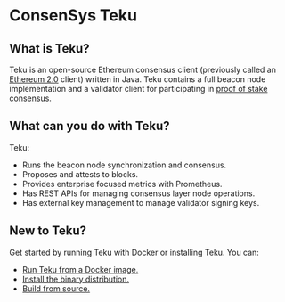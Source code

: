 # ConsenSys Teku

## What is Teku?

Teku is an open-source Ethereum consensus client (previously called an
[Ethereum 2.0](https://blog.ethereum.org/2022/01/24/the-great-eth2-renaming/) client) written in Java.
Teku contains a full beacon node implementation and a validator client for participating in
[proof of stake consensus](Concepts/Proof-of-Stake.md).

## What can you do with Teku?

Teku:

* Runs the beacon node synchronization and consensus.
* Proposes and attests to blocks.
* Provides enterprise focused metrics with Prometheus.
* Has REST APIs for managing consensus layer node operations.
* Has external key management to manage validator signing keys.

## New to Teku?

Get started by running Teku with Docker or installing Teku.
You can:

* [Run Teku from a Docker image.](HowTo/Get-Started/Installation-Options/Run-Docker-Image.md)
* [Install the binary distribution.](HowTo/Get-Started/Installation-Options/Install-Binaries.md)
* [Build from source.](HowTo/Get-Started/Installation-Options/Build-From-Source.md)

[//]: # (Debugging comment)
